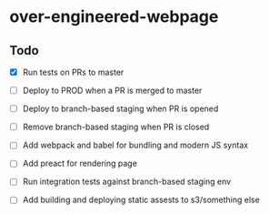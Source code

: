 # over-engineered-webpage

## Todo

- [X] Run tests on PRs to master

- [ ] Deploy to PROD when a PR is merged to master
- [ ] Deploy to branch-based staging when PR is opened
- [ ] Remove branch-based staging when PR is closed
- [ ] Add webpack and babel for bundling and modern JS syntax
- [ ] Add preact for rendering page
- [ ] Run integration tests against branch-based staging env
- [ ] Add building and deploying static assests to s3/something else
